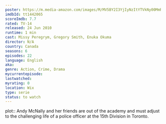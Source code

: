 ```yaml
---
poster: https://m.media-amazon.com/images/M/MV5BY2I3YjIyNzItYTVkNy00MmRiLTljNTYtZjYzZGNiOTVlNWQzXkEyXkFqcGdeQXVyMTA1OTAyOTI@._V1_SX300.jpg 
imdbId: tt1442065 
scoreImdb: 7.7 
rated: TV-14
released: 24 Jun 2010 
runtime: 1 min 
cast: Missy Peregrym, Gregory Smith, Enuka Okuma 
director: N/A 
country: Canada
seasons: 6
episodes: 22
language: English
aka: 
genre: Action, Crime, Drama 
mycurrentepisode: 
lastwatched: 
myrating: 0
location: Wix
type: serie
status: to watch
---
```


plot:: Andy McNally and her friends are out of the academy and must adjust to the challenging life of a police officer at the 15th Division in Toronto.